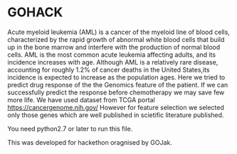 # GOHACK

Acute myeloid leukemia (AML) is a cancer of the myeloid line of blood cells, characterized by the rapid growth of abnormal white blood cells that build up in the bone marrow and interfere with the production of normal blood cells. AML is the most common acute leukemia affecting adults, and its incidence increases with age. Although AML is a relatively rare disease, accounting for roughly 1.2% of cancer deaths in the United States,its incidence is expected to increase as the population ages. Here we tried to predict drug response of the the Genomics feature of the patient. If we can successfully predict the response before chemotherapy we may save few more life. We have used dataset from TCGA portal https://cancergenome.nih.gov/ However for feature selection we selected only those genes which are well published in scietific literature published.

You need python2.7 or later to run this file.

This was developed for hackethon oragnised by GOJak.

